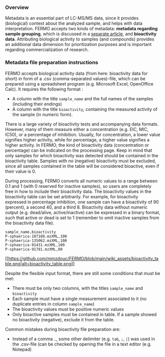 ### Overview

Metadata is an essential part of LC-MS/MS data, since it provides (biological) context about the analyzed sample, and helps with data interpretation. FERMO accepts two kinds of metadata: **metadata regarding sample grouping**, which is discussed in a [separate article](https://github.com/mmzdouc/FERMO/wiki/Metadata-file-preparation-tutorial), and **bioactivity data**. Attributing biological activity to samples (and compounds) provides an additional data dimension for prioritization purposes and is important regarding commercialization of research.

### Metadata file preparation instructions

FERMO accepts biological activity data (from here: bioactivity data for short) in form of a .csv (comma-separated values)-file, which can be prepared using a spreadsheet program (e.g. Microsoft Excel, OpenOffice Calc). It requires the following format :

- A column with the title `sample_name` and the full names of the samples (including their endings)
- A column with the title `bioactivity`, containing the measured activity of the sample (in numeric form).


There is a large variety of bioactivity tests and accompanying data formats. However, many of them measure either a concentration (e.g. EIC, MIC, IC50), or a percentage of inhibition. Usually, for concentration, a lower value signifies higher activity, while for percentage, a higher value signifies a higher activity. In FERMO, the kind of bioactivity data (concentration or percentage) can be indicated on the processing page. Keep in mind that only samples for which bioactivity was detected should be contained in the bioactivity table. Samples with no (negative) bioactivity must be excluded, since all samples contained in the table will be considered bioactive, even if their value is 0.

During processing, FERMO converts all numeric values to a range between 0.1 and 1 (with 0 reserved for inactive samples), so users are completely free in how to include their bioactivity data. The bioactivity values in the bioactivity table can be set arbitrarily. For example, for bioactivity expressed in percentage inhibition, one sample can have a bioactivity of 90 (percent), a second 40, and a third 8. Bioactivity data without numeric output (e.g. dead/alive, active/inactive) can be expressed in a binary format, such that active or dead is set to 1 (remember to omit inactive samples from the bioactivity data file).
```
sample_name,bioactivity
P-sphaerica-107188.mzXML,100
P-sphaerica-135062.mzXML,100
P-sphaerica-91431.mzXML,100
P-sphaerica-91781.mzXML,80
```

[[https://github.com/mmzdouc/FERMO/blob/main/wiki_assets/bioactivity_table.png|alt=bioactivity_table.png]]

Despite the flexible input format, there are still some conditions that must be met:

- There must be only two columns, with the titles `sample_name` and `bioactivity`
- Each sample must have a single measurement associated to it (no duplicate entries in column `sample_name`)
- The bioactivity values must be positive numeric values 
- Only bioactive samples must be contained in table. If a sample showed no bioactivity (negative), exclude it from the table. 

Common mistakes during bioactivity file preparation are:

- Instead of a comma `,`, some other delimiter (e.g. `tab`, `;`, `|`) was used in the .csv-file (can be checked by opening the file in a text editor (e.g. Notepad)
